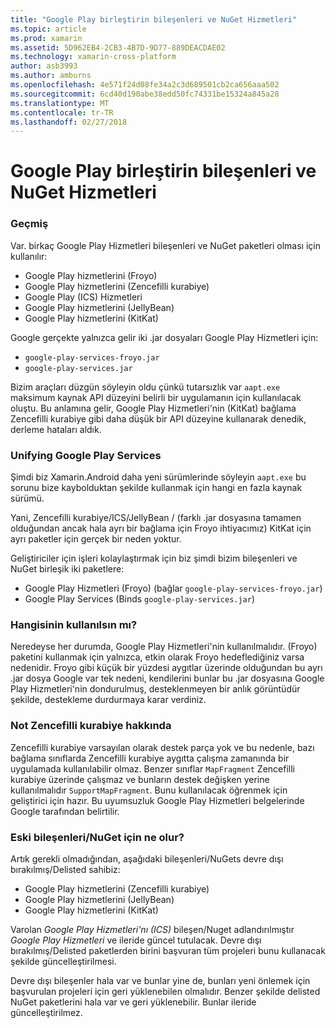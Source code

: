 ```yaml
---
title: "Google Play birleştirin bileşenleri ve NuGet Hizmetleri"
ms.topic: article
ms.prod: xamarin
ms.assetid: 5D962EB4-2CB3-4B7D-9D77-889DEACDAE02
ms.technology: xamarin-cross-platform
author: asb3993
ms.author: amburns
ms.openlocfilehash: 4e571f24d08fe34a2c3d689501cb2ca656aaa502
ms.sourcegitcommit: 6cd40d190abe38edd50fc74331be15324a845a28
ms.translationtype: MT
ms.contentlocale: tr-TR
ms.lasthandoff: 02/27/2018
---
```

# <a name="unifying-google-play-services-components-and-nuget"></a>Google Play birleştirin bileşenleri ve NuGet Hizmetleri

### <a name="history"></a>Geçmiş

Var. birkaç Google Play Hizmetleri bileşenleri ve NuGet paketleri olması için kullanılır:

-   Google Play hizmetlerini (Froyo)
-   Google Play hizmetlerini (Zencefilli kurabiye)
-   Google Play (ICS) Hizmetleri
-   Google Play hizmetlerini (JellyBean)
-   Google Play hizmetlerini (KitKat)

Google gerçekte yalnızca gelir iki .jar dosyaları Google Play Hizmetleri için:

-   `google-play-services-froyo.jar`
-   `google-play-services.jar`

Bizim araçları düzgün söyleyin oldu çünkü tutarsızlık var `aapt.exe` maksimum kaynak API düzeyini belirli bir uygulamanın için kullanılacak oluştu. Bu anlamına gelir, Google Play Hizmetleri'nin (KitKat) bağlama Zencefilli kurabiye gibi daha düşük bir API düzeyine kullanarak denedik, derleme hataları aldık.

### <a name="unifying-google-play-services"></a>Unifying Google Play Services

Şimdi biz Xamarin.Android daha yeni sürümlerinde söyleyin `aapt.exe` bu sorunu bize kaybolduktan şekilde kullanmak için hangi en fazla kaynak sürümü.

Yani, Zencefilli kurabiye/ICS/JellyBean / (farklı .jar dosyasına tamamen olduğundan ancak hala ayrı bir bağlama için Froyo ihtiyacımız) KitKat için ayrı paketler için gerçek bir neden yoktur.

Geliştiriciler için işleri kolaylaştırmak için biz şimdi bizim bileşenleri ve NuGet birleşik iki paketlere:

-   Google Play Hizmetleri (Froyo) (bağlar `google-play-services-froyo.jar`)
-   Google Play Services (Binds `google-play-services.jar`)

### <a name="which-one-should-be-used"></a>Hangisinin kullanılsın mı?

Neredeyse her durumda, Google Play Hizmetleri'nin kullanılmalıdır. (Froyo) paketini kullanmak için yalnızca, etkin olarak Froyo hedeflediğiniz varsa nedenidir. Froyo gibi küçük bir yüzdesi aygıtlar üzerinde olduğundan bu ayrı .jar dosya Google var tek nedeni, kendilerini bunlar bu .jar dosyasına Google Play Hizmetleri'nin dondurulmuş, desteklenmeyen bir anlık görüntüdür şekilde, destekleme durdurmaya karar verdiniz.

### <a name="note-about-gingerbread"></a>Not Zencefilli kurabiye hakkında

Zencefilli kurabiye varsayılan olarak destek parça yok ve bu nedenle, bazı bağlama sınıflarda Zencefilli kurabiye aygıtta çalışma zamanında bir uygulamada kullanılabilir olmaz. Benzer sınıflar `MapFragment` Zencefilli kurabiye üzerinde çalışmaz ve bunların destek değişken yerine kullanılmalıdır `SupportMapFragment`. Bunu kullanılacak öğrenmek için geliştirici için hazır. Bu uyumsuzluk Google Play Hizmetleri belgelerinde Google tarafından belirtilir.

### <a name="what-happens-to-the-old-componentsnugets"></a>Eski bileşenleri/NuGet için ne olur?

Artık gerekli olmadığından, aşağıdaki bileşenleri/NuGets devre dışı bırakılmış/Delisted sahibiz:

-   Google Play hizmetlerini (Zencefilli kurabiye)
-   Google Play hizmetlerini (JellyBean)
-   Google Play hizmetlerini (KitKat)

Varolan _Google Play Hizmetleri'nı (ICS)_ bileşen/Nuget adlandırılmıştır _Google Play Hizmetleri_ ve ileride güncel tutulacak. Devre dışı bırakılmış/Delisted paketlerden birini başvuran tüm projeleri bunu kullanacak şekilde güncelleştirilmesi.

Devre dışı bileşenler hala var ve bunlar yine de, bunları yeni önlemek için başvurulan projeleri için geri yüklenebilen olmalıdır. Benzer şekilde delisted NuGet paketlerini hala var ve geri yüklenebilir. Bunlar ileride güncelleştirilmez.
